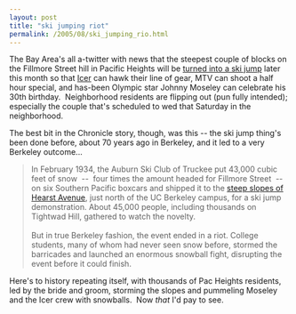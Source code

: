 ```yaml
---
layout: post
title: "ski jumping riot"
permalink: /2005/08/ski_jumping_rio.html
---
```


<p>The Bay Area's all a-twitter with news that the steepest couple of blocks on the Fillmore Street hill in Pacific Heights will be <a href="http://www.sfgate.com/cgi-bin/article.cgi?file=/c/a/2005/08/19/BAGV4EA9741.DTL">turned into a ski jump</a> later this month so that <a href="http://www.icersport.com">Icer</a> can hawk their line of gear, MTV can shoot a half hour special, and has-been Olympic star Johnny Moseley can celebrate his 30th birthday.&nbsp; Neighborhood residents are flipping out (pun fully intended); especially the couple that's scheduled to wed that Saturday in the neighborhood.</p>

<p>The best bit in the Chronicle story, though, was this -- the ski jump thing's been done before, about 70 years ago in Berkeley, and it led to a very Berkeley outcome...</p><blockquote><p>In February 1934, the 
Auburn Ski Club of Truckee put 43,000 cubic feet of snow&nbsp; --&nbsp; four times the 
amount headed for Fillmore Street&nbsp; --&nbsp; on six Southern Pacific boxcars and 
shipped it to the <a href="http://maps.google.com/maps?q=berkeley+ca&amp;ll=37.874913,-122.258928&amp;spn=0.006115,0.010131&amp;t=k&amp;hl=en">steep slopes of Hearst Avenue</a>, just north of the UC Berkeley 
campus, for a ski jump demonstration. About 45,000 people, including thousands 
on Tightwad Hill, gathered to watch the novelty.<br /><br />But in true Berkeley fashion, the event ended in a riot. College students,
many of whom had never seen snow before, stormed the barricades and launched 
an enormous snowball fight, disrupting the event before it could finish. </p></blockquote><p>Here's to history repeating itself, with thousands of Pac Heights residents, led by the bride and groom, storming the slopes and pummeling Moseley and the Icer crew with snowballs.&nbsp; Now <em>that</em> I'd pay to see.</p>


